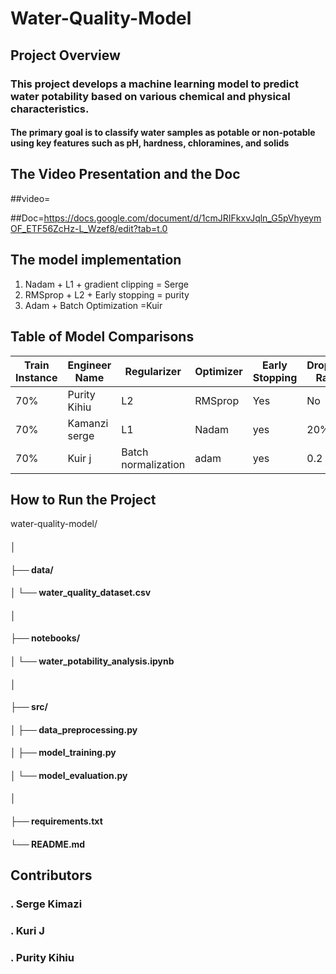 # Water-Quality-Model
## Project Overview 
### This project develops a machine learning model to predict water potability based on various chemical and physical characteristics. 
#### The primary goal is to classify water samples as potable or non-potable using key features such as pH, hardness, chloramines, and solids
## The Video Presentation and the Doc
##video=


##Doc=https://docs.google.com/document/d/1cmJRIFkxvJqln_G5pVhyeymOF_ETF56ZcHz-L_Wzef8/edit?tab=t.0

## The model implementation

1. Nadam + L1 + gradient clipping = Serge
2. RMSprop + L2 + Early stopping = purity 
3. Adam + Batch Optimization =Kuir 

## Table of Model Comparisons
| Train Instance | Engineer Name | Regularizer | Optimizer | Early Stopping | Dropout Rate | Accuracy| F1 Score | Recall| Precision |
|-------|-------|-------|-------|-------|-------|-------|-------|-------|--------|
| 70% | Purity Kihiu | L2  | RMSprop | Yes | No |0.681 | 0.576 | 0.557 | 0.597 |
| 70%  | Kamanzi serge  | L1  | Nadam  | yes  | 20% | 0.685	 | 0.5849 | 0.848958 | 0.450276 |
| 70%  | Kuir j | Batch normalization | adam| yes | 0.2 | 0.68 | 0.48 | 0.38 | 0.68 |
## How to Run the Project
water-quality-model/
#### │
#### ├── data/
#### │   └── water_quality_dataset.csv
#### │
#### ├── notebooks/
#### │   └── water_potability_analysis.ipynb
#### │
#### ├── src/
#### │   ├── data_preprocessing.py
#### │   ├── model_training.py
#### │   └── model_evaluation.py
#### │
#### ├── requirements.txt
#### └── README.md
## Contributors
### . Serge Kimazi
### . Kuri J
### . Purity Kihiu 
